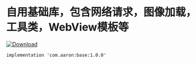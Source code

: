 # 自用基础库，包含网络请求，图像加载，工具类，WebView模板等
[ ![Download](https://api.bintray.com/packages/aaron9603/Base/Base/images/download.svg) ](https://bintray.com/aaron9603/Base/Base/_latestVersion)

`implementation 'com.aaron:base:1.0.0'`
